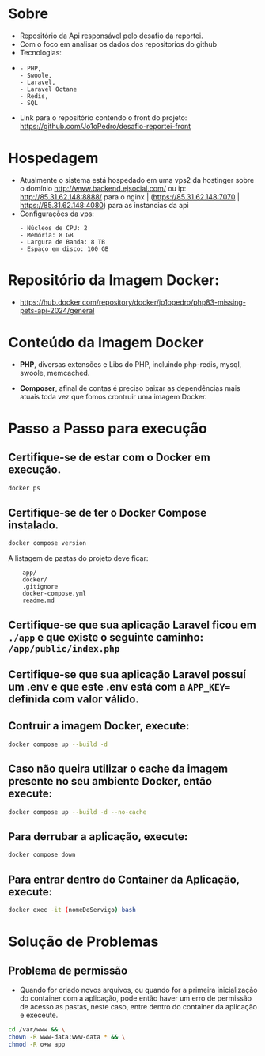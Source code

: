 # Sobre

- Repositório da Api responsável pelo desafio da reportei.
- Com o foco em analisar os dados dos repositorios do github
- Tecnologias:
- ```
  - PHP, 
  - Swoole, 
  - Laravel,
  - Laravel Octane
  - Redis,
  - SQL
  ```
- Link para o repositório contendo o front do projeto: https://github.com/Jo1oPedro/desafio-reportei-front

# Hospedagem

- Atualmente o sistema está hospedado em uma vps2 da hostinger sobre o domínio http://www.backend.ejsocial.com/ ou ip: http://85.31.62.148:8888/ para o nginx | (https://85.31.62.148:7070 | https://85.31.62.148:4080) para as instancias da api
- Configurações da vps:
    ```
  - Núcleos de CPU: 2
  - Memória: 8 GB
  - Largura de Banda: 8 TB
  - Espaço em disco: 100 GB
    ```
  
# Repositório da Imagem Docker: 

- https://hub.docker.com/repository/docker/jo1opedro/php83-missing-pets-api-2024/general 

# Conteúdo da Imagem Docker

- <b>PHP</b>, diversas extensões e Libs do PHP, incluindo php-redis, mysql, swoole, memcached.

- <b>Composer</b>, afinal de contas é preciso baixar as dependências mais atuais toda vez que fomos crontruir uma imagem Docker.

# Passo a Passo para execução

## Certifique-se de estar com o Docker em execução.

```sh
docker ps
```

## Certifique-se de ter o Docker Compose instalado.

```sh
docker compose version
```

A listagem de pastas do projeto deve ficar:

```
    app/
    docker/
    .gitignore
    docker-compose.yml
    readme.md
```

## Certifique-se que sua aplicação Laravel ficou em `./app` e que existe o seguinte caminho: `/app/public/index.php`

## Certifique-se que sua aplicação Laravel possuí um .env e que este .env está com a `APP_KEY=` definida com valor válido.

## Contruir a imagem Docker, execute:

```sh
docker compose up --build -d
```

## Caso não queira utilizar o cache da imagem presente no seu ambiente Docker, então execute:

```sh
docker compose up --build -d --no-cache
```

## Para derrubar a aplicação, execute:

```sh
docker compose down
```

## Para entrar dentro do Container da Aplicação, execute:

```sh
docker exec -it (nomeDoServiço) bash
```

# Solução de Problemas

## Problema de permissão

- Quando for criado novos arquivos, ou quando for a primeira inicialização do container com a aplicação, pode então haver um erro de permissão de acesso as pastas, neste caso, entre dentro do container da aplicação e execeute.

```sh
cd /var/www && \
chown -R www-data:www-data * && \
chmod -R o+w app
```
